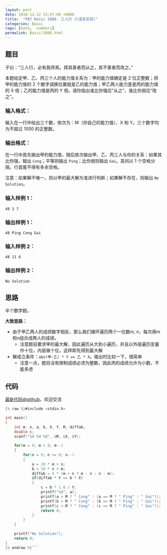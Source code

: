 ```yaml
---
layout: post
date: 2018-12-22 23:57:00 +0800
title:  "PAT Basic 1088. 三人行 (C语言实现)"
categories: Basic
tags: [math,  numbers]
permalink: Basic/1088.html
---
```


## 题目

子曰：“三人行，必有我师焉。择其善者而从之，其不善者而改之。”

本题给定甲、乙、丙三个人的能力值关系为：甲的能力值确定是 2 位正整数；把甲的能力值的 2 个数字调换位置就是乙的能力值；甲乙两人能力差是丙的能力值的 X
倍；乙的能力值是丙的 Y 倍。请你指出谁比你强应“从之”，谁比你弱应“改之”。

### 输入格式：

输入在一行中给出三个数，依次为：M（你自己的能力值）、X 和 Y。三个数字均为不超过 1000 的正整数。

### 输出格式：

在一行中首先输出甲的能力值，随后依次输出甲、乙、丙三人与你的关系：如果其比你强，输出 `Cong`；平等则输出 `Ping`；比你弱则输出
`Gai`。其间以 1 个空格分隔，行首尾不得有多余空格。

注意：如果解不唯一，则以甲的最大解为准进行判断；如果解不存在，则输出 `No Solution`。

### 输入样例 1：

    
    
    48 3 7
    

### 输出样例 1：

    
    
    48 Ping Cong Gai
    

### 输入样例 2：

    
    
    48 11 6
    

### 输出样例 2：

    
    
    No Solution
    



## 思路


半个数学题。

**大致思路：**

- 由于甲乙两人的成绩数字相反，那么我们循环遍历两个一位数m, n，每次用m和n组合成两人的成绩。
  - 注意题目要求甲的最大解，因此遍历从大到小遍历，并且以外层遍历变量作十位，内层做个位，这样即先得到最大解
- 解成立条件：`abs(甲-乙) * Y == 乙 * X`。输出时比较一下，很简单
  - 注意一点，题目没有限制成绩必须为整数，因此丙的成绩允许为小数，不能多虑


## 代码

[最新代码@github](https://github.com/OliverLew/PAT/blob/master/PATBasic/1088.c)，欢迎交流
```c
{% raw %}#include <stdio.h>

int main()
{
    int m, n, a, b, X, Y, M, diffab;
    double c;
    scanf("%d %d %d", &M, &X, &Y);
    
    for(m = 9; m > 0; m--)
    {
        for(n = 9; n >= 0; n--)
        {
            a = 10 * m + n;
            b = 10 * n + m;
            diffab = 9 * (m > n ? m - n : n - m);
            if(diffab * Y == b * X)
            {
                c = b * 1.0 / Y;
                printf("%d", a);
                printf(a > M ? " Cong" : (a == M ? " Ping" : " Gai"));
                printf(b > M ? " Cong" : (b == M ? " Ping" : " Gai"));
                printf(c > M ? " Cong" : (c == M ? " Ping" : " Gai"));
                return 0;
            }            
        }
    }
    
    printf("No Solution");
    return 0;
}
{% endraw %}```
